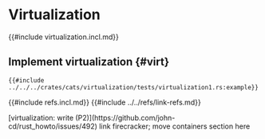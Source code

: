 # Virtualization

{{#include virtualization.incl.md}}

## Implement virtualization {#virt}

```rust,editable
{{#include ../../../crates/cats/virtualization/tests/virtualization1.rs:example}}
```

{{#include refs.incl.md}}
{{#include ../../refs/link-refs.md}}

<div class="hidden">
[virtualization: write (P2)](https://github.com/john-cd/rust_howto/issues/492) link firecracker; move containers section here
</div>
